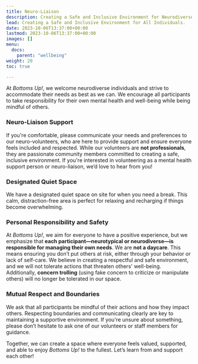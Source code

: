 ```yaml
---
title: Neuro-Liaison
description: Creating a Safe and Inclusive Environment for Neurodiverse Individuals
lead: Creating a Safe and Inclusive Environment for All Individuals.
date: 2023-10-06T13:37:00+00:00
lastmod: 2023-10-06T13:37:00+00:00
images: []
menu: 
  docs:
    parent: "wellbeing"
weight: 20
toc: true

---
```


At _Bottoms Up!_, we welcome neurodiverse individuals and strive to accommodate their needs as best as we can. We encourage all participants to take responsibility for their own mental health and well-being while being mindful of others.

### Neuro-Liaison Support

If you're comfortable, please communicate your needs and preferences to our neuro-volunteers, who are here to provide support and ensure everyone feels included and respected. While our volunteers are **not professionals**, they are passionate community members committed to creating a safe, inclusive environment. If you're interested in volunteering as a mental health support person or neuro-liaison, we’d love to hear from you!

### Designated Quiet Space

We have a designated quiet space on site for when you need a break. This calm, distraction-free area is perfect for relaxing and recharging if things become overwhelming.

### Personal Responsibility and Safety

At _Bottoms Up!_, we aim for everyone to have a positive experience, but we emphasize that **each participant—neurotypical or neurodiverse—is responsible for managing their own needs**. We are **not a daycare**. This means ensuring you don’t put others at risk, either through your behavior or lack of self-care. We believe in creating a respectful and safe environment, and we will not tolerate actions that threaten others' well-being. Additionally, **concern trolling** (using fake concern to criticize or manipulate others) will no longer be tolerated in our space.

### Mutual Respect and Boundaries

We ask that all participants be mindful of their actions and how they impact others. Respecting boundaries and communicating clearly are key to maintaining a supportive environment. If you're unsure about something, please don’t hesitate to ask one of our volunteers or staff members for guidance.

Together, we can create a space where everyone feels valued, supported, and able to enjoy _Bottoms Up!_ to the fullest. Let’s learn from and support each other!